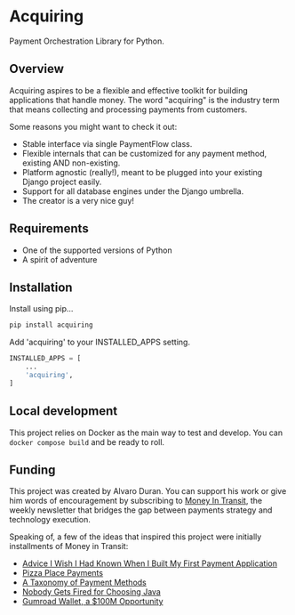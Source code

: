 # Acquiring

Payment Orchestration Library for Python.

## Overview

Acquiring aspires to be a flexible and effective toolkit for building applications that handle money.
The word "acquiring" is the industry term that means collecting and processing payments from customers.

Some reasons you might want to check it out:

- Stable interface via single PaymentFlow class.
- Flexible internals that can be customized for any payment method, existing AND non-existing.
- Platform agnostic (really!), meant to be plugged into your existing Django project easily.
- Support for all database engines under the Django umbrella.
- The creator is a very nice guy!

## Requirements

- One of the supported versions of Python
- A spirit of adventure

## Installation

Install using pip...

```sh
pip install acquiring
```

Add 'acquiring' to your INSTALLED_APPS setting.

```python
INSTALLED_APPS = [
    ...
    'acquiring',
]
```

## Local development

This project relies on Docker as the main way to test and develop. You can `docker compose build` and be ready to roll.

## Funding

This project was created by Alvaro Duran. You can support his work or give him words of encouragement
by subscribing to [Money In Transit](http://news.alvaroduran.com/), the weekly newsletter that bridges the gap
between payments strategy and technology execution.

Speaking of, a few of the ideas that inspired this project were initially installments of Money in Transit:

- [Advice I Wish I Had Known When I Built My First Payment Application](https://news.alvaroduran.com/p/advice-i-wish-i-had-known-when-i)
- [Pizza Place Payments](https://news.alvaroduran.com/p/pizza-place-payments)
- [A Taxonomy of Payment Methods](https://news.alvaroduran.com/p/a-taxonomy-of-payment-methods)
- [Nobody Gets Fired for Choosing Java](https://news.alvaroduran.com/p/nobody-gets-fired-for-choosing-java)
- [Gumroad Wallet, a $100M Opportunity](https://news.alvaroduran.com/p/gumroad-wallet-a-100m-opportunity)
